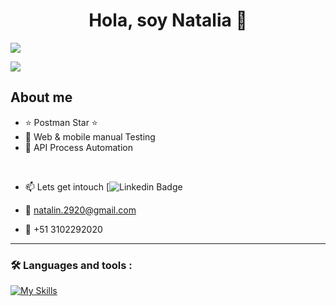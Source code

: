 <div align="center">
<h1 align="center">Hola, soy Natalia 👋</h1>
</div>
<img src="https://imgur.com/a/qFz8ZDB.png">

 [![](https://img.shields.io/badge/LinkedIn-0077B5?style=for-the-badge&logo=linkedin&logoColor=white)](https://www.linkedin.com/in/natamolinaqa/)

## About me

- ⭐ Postman Star ⭐
- 🐛 Web & mobile manual Testing
- 📲 API Process Automation
<br>

* :mailbox: Lets get intouch  [![Linkedin Badge](https://www.linkedin.com/in/natamolinaqa/)

* :e-mail: natalin.2920@gmail.com

* :iphone: +51 3102292020

---

### :hammer_and_wrench: Languages and tools :
<div id="header" align="left">
  
   [![My Skills](https://skillicons.dev/icons?i=py,postman,java,postgres,github,unreal,angular,nodejs,js,html,css)](https://skillicons.dev)

</div>
